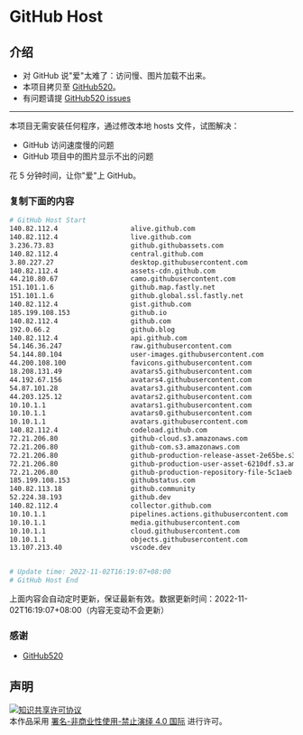 # GitHub Host
## 介绍
- 对 GitHub 说"爱"太难了：访问慢、图片加载不出来。
- 本项目拷贝至 [GitHub520](https://github.com/521xueweihan/GitHub520)。
- 有问题请提 [GitHub520 issues](https://github.com/521xueweihan/GitHub520/issues/new)

---

本项目无需安装任何程序，通过修改本地 hosts 文件，试图解决：
- GitHub 访问速度慢的问题
- GitHub 项目中的图片显示不出的问题

花 5 分钟时间，让你"爱"上 GitHub。

### 复制下面的内容
```bash
# GitHub Host Start
140.82.112.4                  alive.github.com
140.82.112.4                  live.github.com
3.236.73.83                   github.githubassets.com
140.82.112.4                  central.github.com
3.80.227.27                   desktop.githubusercontent.com
140.82.112.4                  assets-cdn.github.com
44.210.80.67                  camo.githubusercontent.com
151.101.1.6                   github.map.fastly.net
151.101.1.6                   github.global.ssl.fastly.net
140.82.112.4                  gist.github.com
185.199.108.153               github.io
140.82.112.4                  github.com
192.0.66.2                    github.blog
140.82.112.4                  api.github.com
54.146.36.247                 raw.githubusercontent.com
54.144.80.104                 user-images.githubusercontent.com
44.200.108.100                favicons.githubusercontent.com
18.208.131.49                 avatars5.githubusercontent.com
44.192.67.156                 avatars4.githubusercontent.com
54.87.101.28                  avatars3.githubusercontent.com
44.203.125.12                 avatars2.githubusercontent.com
10.10.1.1                     avatars1.githubusercontent.com
10.10.1.1                     avatars0.githubusercontent.com
10.10.1.1                     avatars.githubusercontent.com
140.82.112.4                  codeload.github.com
72.21.206.80                  github-cloud.s3.amazonaws.com
72.21.206.80                  github-com.s3.amazonaws.com
72.21.206.80                  github-production-release-asset-2e65be.s3.amazonaws.com
72.21.206.80                  github-production-user-asset-6210df.s3.amazonaws.com
72.21.206.80                  github-production-repository-file-5c1aeb.s3.amazonaws.com
185.199.108.153               githubstatus.com
140.82.113.18                 github.community
52.224.38.193                 github.dev
140.82.112.4                  collector.github.com
10.10.1.1                     pipelines.actions.githubusercontent.com
10.10.1.1                     media.githubusercontent.com
10.10.1.1                     cloud.githubusercontent.com
10.10.1.1                     objects.githubusercontent.com
13.107.213.40                 vscode.dev


# Update time: 2022-11-02T16:19:07+08:00
# GitHub Host End

```
上面内容会自动定时更新，保证最新有效。数据更新时间：2022-11-02T16:19:07+08:00（内容无变动不会更新）

### 感谢

- [GitHub520](https://github.com/521xueweihan/GitHub520)

## 声明
<a rel="license" href="https://creativecommons.org/licenses/by-nc-nd/4.0/deed.zh"><img alt="知识共享许可协议" style="border-width: 0" src="https://licensebuttons.net/l/by-nc-nd/4.0/88x31.png"></a><br>本作品采用 <a rel="license" href="https://creativecommons.org/licenses/by-nc-nd/4.0/deed.zh">署名-非商业性使用-禁止演绎 4.0 国际</a> 进行许可。